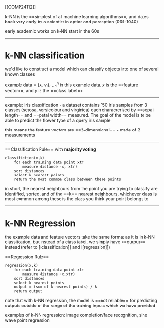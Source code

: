 [[COMP24112]]

k-NN is the ==simplest of all machine learning algorithms==, and dates back very early by a scientist in optics and perception (965-1040)

early academic works on k-NN start in the 60s

***
# k-NN classification
we'd like to construct a model which can classify objects into one of several known classes

example data = $\{x_i,y_i\}^n_{i=1}$
in this example data, $x$ is the ==feature vector==, and $y$ is the ==class label==

***
example: iris classification - a dataset contains 150 iris samples from 3 classes (setosa, versicolour and virginica) each characterised by ==sepal length== and ==petal width== measured. The goal of the model is to be able to predict the flower type of a query iris sample

this means the feature vectors are ==2-dimensional== - made of 2 measurements
***

==Classification Rule== with **majority voting**
```
classifiction(x,k)
	for each training data point xtr
		measure distance (x, xtr)
	sort distances
	select k nearest points
	return the most common class between these points
```
in short, the nearest neighbours from the point you are trying to classify are identified, sorted, and of the ==k== nearest neighbours, whichever class is most common among these is the class you think your point belongs to


***
# k-NN Regression
the example data and feature vectors take the same format as it is in k-NN classifcation, but instead of a class label, we simply have ==output== instead (refer to [[classification]] and [[regression]])

==Regression Rule==
```
regression(x,k)
	for each training data point xtr
		measure distance (x,xtr)
	sort distances
	select k nearest points
	output = (sum of k nearest points) / k
	return output
```

note that with k-NN regression, the model is ==not reliable== for predicting outputs outside of the range of the training inputs which we have provided

examples of k-NN regression: image completion/face recognition, sine wave point regression